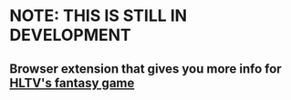 # NOTE: THIS IS STILL IN DEVELOPMENT

## Browser extension that gives you more info for [HLTV's fantasy game](https://www.hltv.org/fantasy)